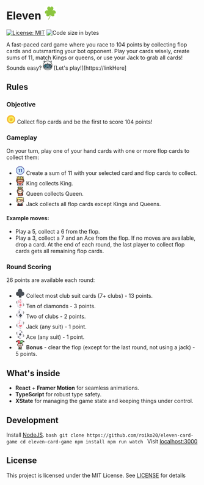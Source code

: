 # Eleven <img src="./public/icons/clubs.svg" alt="Clubs logo" width="34" height="34">

[![License: MIT](https://img.shields.io/badge/License-MIT-yellow.svg)](https://opensource.org/licenses/MIT)
![Code size in bytes](https://img.shields.io/github/languages/code-size/roiko20/eleven-card-game)

A fast-paced card game where you race to 104 points by collecting flop cards and outsmarting your bot opponent.
Play your cards wisely, create sums of 11, match Kings or queens, or use your Jack to grab all cards!
Sounds easy? <img src="./public/icons/bot.png" alt="bot" width="24" height="24"> [Let's play!][https://linkHere]

## Rules

### Objective
<img src="./public/icons/points.png" alt="points" width="24" height="24"> Collect flop cards and be the first to score 104 points!

### Gameplay
On your turn, play one of your hand cards with one or more flop cards to collect them:
- <img src="./public/icons/eleven.png" alt="eleven" width="24" height="24"> Create a sum of 11 with your selected card and flop cards to collect.
- <img src="./public/icons/king.png" alt="king" width="24" height="24"> King collects King.
- <img src="./public/icons/queen.png" alt="queen" width="24" height="24"> Queen collects Queen.
- <img src="./public/icons/prince.png" alt="prince" width="24" height="24"> Jack collects all flop cards except Kings and Queens.

#### Example moves:
- Play a 5, collect a 6 from the flop.
- Play a 3, collect a 7 and an Ace from the flop.
If no moves are available, drop a card.
At the end of each round, the last player to collect flop cards gets all remaining flop cards.

### Round Scoring
26 points are available each round:
- <img src="./public/icons/club.png" alt="club" width="24" height="24"> Collect most club suit cards (7+ clubs) - 13 points.
- <img src="./public/icons/10ofDiamonds.png" alt="10 of diamonds" width="24" height="24"> Ten of diamonds - 3 points.
- <img src="./public/icons/2ofClubs.png" alt="10 of diamonds" width="24" height="24"> Two of clubs - 2 points.
- <img src="./public/icons/jack.png" alt="jack" width="24" height="24"> Jack (any suit) - 1 point.
- <img src="./public/icons/ace.png" alt="ace" width="24" height="24"> Ace (any suit) - 1 point.
- <img src="./public/icons/joker.png" alt="joker" width="24" height="24"> **Bonus** - clear the flop (except for the last round, not using a jack) - 5 points.

## What's inside
- **React** + **Framer Motion** for seamless animations.
- **TypeScript** for robust type safety.
- **XState** for managing the game state and keeping things under control.

## Development
Install [NodeJS](https://nodejs.org/en/download/).
    ```bash
    git clone https://github.com/roiko20/eleven-card-game
    cd eleven-card-game
    npm install
    npm run watch
    ```
Visit [localhost:3000](http://localhost:3000)

## License
This project is licensed under the MIT License. See [LICENSE](./LICENSE) for details